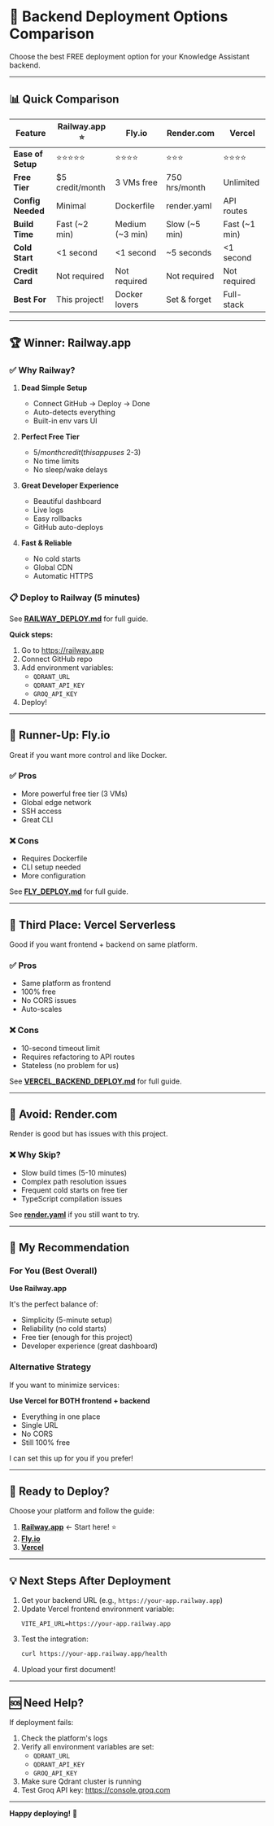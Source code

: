 # 🚀 Backend Deployment Options Comparison

Choose the best FREE deployment option for your Knowledge Assistant backend.

---

## 📊 Quick Comparison

| Feature | Railway.app ⭐ | Fly.io | Render.com | Vercel |
|---------|--------------|--------|------------|--------|
| **Ease of Setup** | ⭐⭐⭐⭐⭐ | ⭐⭐⭐⭐ | ⭐⭐⭐ | ⭐⭐⭐⭐ |
| **Free Tier** | $5 credit/month | 3 VMs free | 750 hrs/month | Unlimited |
| **Config Needed** | Minimal | Dockerfile | render.yaml | API routes |
| **Build Time** | Fast (~2 min) | Medium (~3 min) | Slow (~5 min) | Fast (~1 min) |
| **Cold Start** | <1 second | <1 second | ~5 seconds | <1 second |
| **Credit Card** | Not required | Not required | Not required | Not required |
| **Best For** | This project! | Docker lovers | Set & forget | Full-stack |

---

## 🏆 Winner: Railway.app

### ✅ Why Railway?

1. **Dead Simple Setup**
   - Connect GitHub → Deploy → Done
   - Auto-detects everything
   - Built-in env vars UI

2. **Perfect Free Tier**
   - $5/month credit (this app uses ~$2-3)
   - No time limits
   - No sleep/wake delays

3. **Great Developer Experience**
   - Beautiful dashboard
   - Live logs
   - Easy rollbacks
   - GitHub auto-deploys

4. **Fast & Reliable**
   - No cold starts
   - Global CDN
   - Automatic HTTPS

### 📋 Deploy to Railway (5 minutes)

See **[RAILWAY_DEPLOY.md](./RAILWAY_DEPLOY.md)** for full guide.

**Quick steps:**
1. Go to https://railway.app
2. Connect GitHub repo
3. Add environment variables:
   - `QDRANT_URL`
   - `QDRANT_API_KEY`
   - `GROQ_API_KEY`
4. Deploy!

---

## 🥈 Runner-Up: Fly.io

Great if you want more control and like Docker.

### ✅ Pros
- More powerful free tier (3 VMs)
- Global edge network
- SSH access
- Great CLI

### ❌ Cons
- Requires Dockerfile
- CLI setup needed
- More configuration

See **[FLY_DEPLOY.md](./FLY_DEPLOY.md)** for full guide.

---

## 🥉 Third Place: Vercel Serverless

Good if you want frontend + backend on same platform.

### ✅ Pros
- Same platform as frontend
- 100% free
- No CORS issues
- Auto-scales

### ❌ Cons
- 10-second timeout limit
- Requires refactoring to API routes
- Stateless (no problem for us)

See **[VERCEL_BACKEND_DEPLOY.md](./VERCEL_BACKEND_DEPLOY.md)** for full guide.

---

## 🚫 Avoid: Render.com

Render is good but has issues with this project.

### ❌ Why Skip?
- Slow build times (5-10 minutes)
- Complex path resolution issues
- Frequent cold starts on free tier
- TypeScript compilation issues

See **[render.yaml](./render.yaml)** if you still want to try.

---

## 🎯 My Recommendation

### For You (Best Overall)

**Use Railway.app** 

It's the perfect balance of:
- Simplicity (5-minute setup)
- Reliability (no cold starts)
- Free tier (enough for this project)
- Developer experience (great dashboard)

### Alternative Strategy

If you want to minimize services:

**Use Vercel for BOTH frontend + backend**
- Everything in one place
- Single URL
- No CORS
- Still 100% free

I can set this up for you if you prefer!

---

## 🚀 Ready to Deploy?

Choose your platform and follow the guide:

1. **[Railway.app](./RAILWAY_DEPLOY.md)** ← Start here! ⭐
2. **[Fly.io](./FLY_DEPLOY.md)**
3. **[Vercel](./VERCEL_BACKEND_DEPLOY.md)**

---

## 💡 Next Steps After Deployment

1. Get your backend URL (e.g., `https://your-app.railway.app`)
2. Update Vercel frontend environment variable:
   ```
   VITE_API_URL=https://your-app.railway.app
   ```
3. Test the integration:
   ```bash
   curl https://your-app.railway.app/health
   ```
4. Upload your first document!

---

## 🆘 Need Help?

If deployment fails:
1. Check the platform's logs
2. Verify all environment variables are set:
   - `QDRANT_URL`
   - `QDRANT_API_KEY`
   - `GROQ_API_KEY`
3. Make sure Qdrant cluster is running
4. Test Groq API key: https://console.groq.com

---

**Happy deploying!** 🎉

